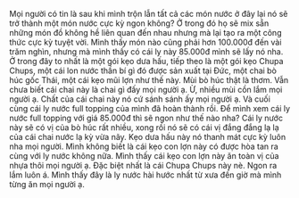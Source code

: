 Mọi người có tin là sau khi mình trộn lẫn tất cả các món nước ở đây lại nó sẽ trở thành một món nước cực kỳ ngon không? Ở trong đó họ sẽ mix sẵn những món đồ không hề liên quan đến nhau nhưng mà lại tạo ra một công thức cực kỳ tuyệt vời. Mình thấy món nào cũng phải hơn 100.000đ đến vài trăm nghìn, nhưng mà mình thấy có cái ly này 85.000đ mình sẽ lấy nó nha. Ở trong đây to nhất là một gói kẹo dưa hấu, tiếp theo là một gói kẹo Chupa Chups, một cái lon nước thần bí gì đó được sản xuất tại Đức, một chai bò húc gốc Thái, một cái kẹo mũi lợn như thế này. Mùi bò húc thật là thơm. Vẫn chưa biết cái chai này là chai gì đấy mọi người ạ. Ừ, nhiều mùi cồn lắm mọi người ạ. Chất của cái chai này nó cứ sánh sánh ấy mọi người ạ. Và cuối cùng cái ly nước full topping của mình đã hoàn thành rồi. Để mình xem cái ly nước full topping với giá 85.000đ thì sẽ ngon như thế nào nha? Cái ly nước này sẽ có vị của bò húc rất nhiều, xong rồi nó sẽ có cái vị đắng đắng lạ lạ của cái chai nước lạ kỳ vừa nãy. Kẹo dưa hấu này nó thanh mát cực kỳ luôn nha mọi người. Mình không biết là cái kẹo con lợn này có được hòa tan ra cùng với ly nước không nữa. Mình thấy cái kẹo con lợn này ăn toàn vị của nhựa thôi mọi người ạ. Đặc biệt nhất là cái Chupa Chups này nè. Ngon ra lắm luôn á. Mình thấy đây là ly nước hài hước nhất từ xưa đến giờ mà mình từng ăn mọi người ạ.